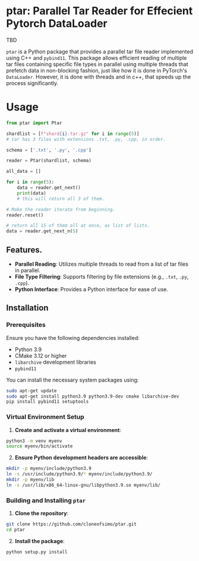 # ptar: Parallel Tar Reader for Effecient Pytorch DataLoader

TBD

`ptar` is a Python package that provides a parallel tar file reader implemented using C++ and `pybind11`. This package allows efficient reading of multiple tar files containing specific file types in parallel using multiple threads that prefetch data in non-blocking fashion, just like how it is done in PyTorch's `DataLoader`. However, it is done with threads and in c++, that speeds up the process significantly.

# Usage

```python
from ptar import Ptar

shardlist = [f"shard{i}.tar.gz" for i in range(5)]
# tar has 3 files with extensions .txt, .py, .cpp, in order.

schema = ['.txt', '.py', '.cpp']

reader = Ptar(shardlist, schema)

all_data = []

for i in range(5):
    data = reader.get_next()
    print(data)
    # this will return all 3 of them.

# Make the reader iterate from beginning.
reader.reset()

# return all 15 of them all at once, as list of lists.
data = reader.get_next_n(5)
```

## Features.

- **Parallel Reading**: Utilizes multiple threads to read from a list of tar files in parallel.
- **File Type Filtering**: Supports filtering by file extensions (e.g., `.txt`, `.py`, `.cpp`).
- **Python Interface**: Provides a Python interface for ease of use.

## Installation

### Prerequisites

Ensure you have the following dependencies installed:

- Python 3.9
- CMake 3.12 or higher
- `libarchive` development libraries
- `pybind11`

You can install the necessary system packages using:

```sh
sudo apt-get update
sudo apt-get install python3.9 python3.9-dev cmake libarchive-dev
pip install pybind11 setuptools
```

### Virtual Environment Setup

1. **Create and activate a virtual environment**:

```sh
python3 -m venv myenv
source myenv/bin/activate
```

2. **Ensure Python development headers are accessible**:

```sh
mkdir -p myenv/include/python3.9
ln -s /usr/include/python3.9/* myenv/include/python3.9/
mkdir -p myenv/lib
ln -s /usr/lib/x86_64-linux-gnu/libpython3.9.so myenv/lib/
```

### Building and Installing `ptar`

1. **Clone the repository**:

```sh
git clone https://github.com/cloneofsimo/ptar.git
cd ptar
```

2. **Install the package**:

```sh
python setup.py install
```

